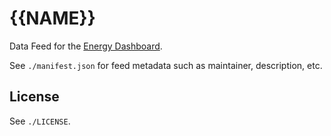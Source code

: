 # {{NAME}}

Data Feed for the [Energy Dashboard](https://github.com/energy-analytics-project/energy-dashboard).

See `./manifest.json` for feed metadata such as maintainer, description, etc.

## License

See `./LICENSE`.
